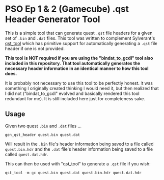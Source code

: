 # PSO Ep 1 & 2 (Gamecube) .qst Header Generator Tool

This is a simple tool that can generate quest `.qst` file headers for a given set of `.bin` and `.dat` files. This tool
was written to complement Sylverant's [qst_tool](https://github.com/Sylverant/pso_tools/tree/master/qst_tool) which
has primitive support for automatically generating a `.qst` file header if one is not provided.

**This tool is NOT required if you are using the "bindat_to_gcdl" tool also included in this repository. That tool
automatically generates the necessary header information in an identical manner to how this tool does.**

It is probably not necessary to use this tool to be perfectly honest. It was something I originally created thinking
I would need it, but then realized that I did not ("bindat_to_gcdl" evolved and basically rendered this tool
redundant for me). It is still included here just for completeness sake.

## Usage

Given two quest `.bin` and `.dat` files ...

```
gen_qst_header quest.bin quest.dat
```

Will result in the `.bin` file's header information being saved to a file called `quest.bin.hdr` and the `.dat` file's
header information being saved to a file called `quest.dat.hdr`.

This can then be used with "qst_tool" to generate a `.qst` file if you wish:

```
qst_tool -m gc quest.bin quest.dat quest.bin.hdr quest.dat.hdr
```
